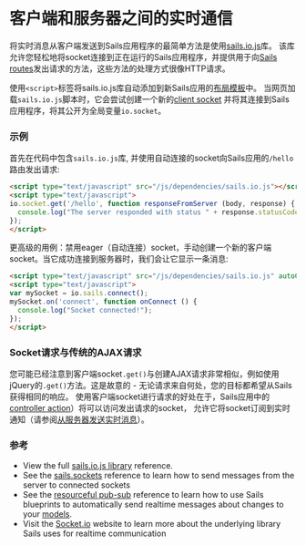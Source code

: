 # 客户端和服务器之间的实时通信

将实时消息从客户端发送到Sails应用程序的最简单方法是使用[sails.io.js](https://sailsjs.com/documentation/reference/web-sockets/sails-io-js)库。 该库允许您轻松地将socket连接到正在运行的Sails应用程序，并提供用于向[Sails routes](https://sailsjs.com/documentation/concepts/routes)发出请求的方法，这些方法的处理方式很像HTTP请求。

使用`<script>`标签将sails.io.js库自动添加到新Sails应用的[布局模板](https://sailsjs.com/documentation/concepts/views/layouts)中。 当网页加载`sails.io.js`脚本时，它会尝试创建一个新的[client socket](https://sailsjs.com/documentation/reference/web-sockets/socket-client/sails-socket) 并将其连接到Sails应用程序，将其公开为全局变量`io.socket`。

### 示例

首先在代码中包含`sails.io.js`库, 并使用自动连接的socket向Sails应用的`/hello`路由发出请求:

```html
<script type="text/javascript" src="/js/dependencies/sails.io.js"></script>
<script type="text/javascript">
io.socket.get('/hello', function responseFromServer (body, response) {
  console.log("The server responded with status " + response.statusCode + " and said: ", body);
});
</script>
```

更高级的用例：禁用eager（自动连接）socket，手动创建一个新的客户端socket。当它成功连接到服务器时，我们会让它显示一条消息:
```html
<script type="text/javascript" src="/js/dependencies/sails.io.js" autoConnect="false"></script>
<script type="text/javascript">
var mySocket = io.sails.connect();
mySocket.on('connect', function onConnect () {
  console.log("Socket connected!");
});
</script>
```

### Socket请求与传统的AJAX请求

您可能已经注意到客户端socket`.get()`与创建AJAX请求非常相似，例如使用jQuery的`.get()`方法。这是故意的 - 无论请求来自何处，您的目标都希望从Sails获得相同的响应。 使用客户端socket进行请求的好处在于，Sails应用中的[controller action](https://sailsjs.com/documentation/concepts/controllers#?actions)）将可以访问发出请求的socket， 允许它将socket订阅到实时通知（请参阅[从服务器发送实时消息](https://sailsjs.com/documentation/concepts/realtime/on-the-server)）。


### 参考

* View the full [sails.io.js library](https://sailsjs.com/documentation/reference/web-sockets/socket-client) reference.
* See the [sails.sockets](https://sailsjs.com/documentation/reference/web-sockets/sails-sockets) reference to learn how to send messages from the server to connected sockets
* See the [resourceful pub-sub](https://sailsjs.com/documentation/reference/web-sockets/resourceful-pub-sub) reference to learn how to use Sails blueprints to automatically send realtime messages about changes to your [models](https://sailsjs.com/documentation/concepts/models-and-orm/models).
* Visit the [Socket.io](http://socket.io) website to learn more about the underlying library Sails uses for realtime communication

<docmeta name="displayName" value="On the client">
